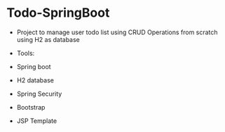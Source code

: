 # Todo-SpringBoot

- Project to manage user todo list using CRUD Operations from scratch using H2 as database  


- Tools:
- Spring boot
- H2 database
- Spring Security
- Bootstrap
- JSP Template
